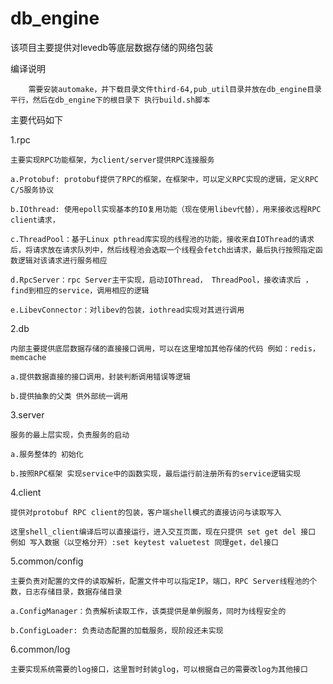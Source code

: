 # db_engine

该项目主要提供对levedb等底层数据存储的网络包装

编译说明

        需要安装automake，并下载目录文件third-64,pub_util目录并放在db_engine目录平行，然后在db_engine下的根目录下 执行build.sh脚本

主要代码如下

1.rpc

    主要实现RPC功能框架，为client/server提供RPC连接服务 
  
    a.Protobuf: protobuf提供了RPC的框架，在框架中，可以定义RPC实现的逻辑，定义RPC C/S服务协议
    
    b.IOthread: 使用epoll实现基本的IO复用功能（现在使用libev代替），用来接收远程RPC client请求，
  
    c.ThreadPool：基于Linux pthread库实现的线程池的功能，接收来自IOThread的请求后，将请求放在请求队列中，然后线程池会选取一个线程会fetch出请求，最后执行按照指定函数逻辑对该请求进行服务相应
    
    d.RpcServer：rpc Server主干实现，启动IOThread， ThreadPool，接收请求后 ，find到相应的service，调用相应的逻辑
    
    e.LibevConnector：对libev的包装，iothread实现对其进行调用
  

 
2.db

    内部主要提供底层数据存储的直接接口调用，可以在这里增加其他存储的代码 例如：redis，memcache
    
    a.提供数据直接的接口调用，封装判断调用错误等逻辑
    
    b.提供抽象的父类 供外部统一调用
    

3.server

    服务的最上层实现，负责服务的启动
    
    a.服务整体的 初始化
    
    b.按照RPC框架 实现service中的函数实现，最后运行前注册所有的service逻辑实现
    


4.client

    提供对protobuf RPC client的包装，客户端shell模式的直接访问与读取写入 
    
    这里shell_client编译后可以直接运行，进入交互页面，现在只提供 set get del 接口 例如 写入数据（以空格分开）:set keytest valuetest 同理get，del接口
    
    
    
5.common/config

    主要负责对配置的文件的读取解析，配置文件中可以指定IP，端口，RPC Server线程池的个数，日志存储目录，数据存储目录
    
    a.ConfigManager：负责解析读取工作，该类提供是单例服务，同时为线程安全的
    
    b.ConfigLoader: 负责动态配置的加载服务，现阶段还未实现
    

6.common/log

    主要实现系统需要的log接口，这里暂时封装glog，可以根据自己的需要改log为其他接口


